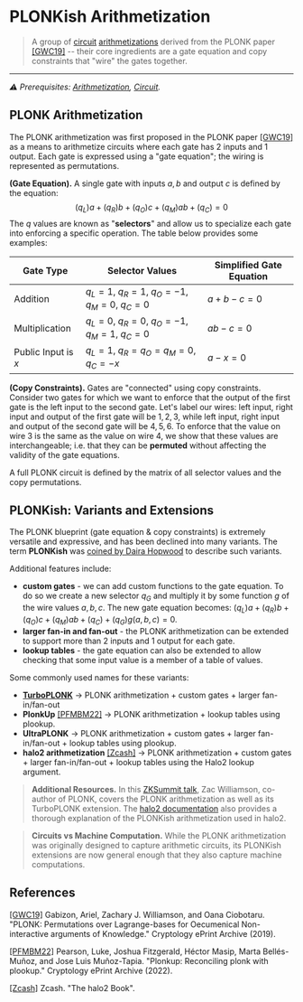 # PLONKish Arithmetization
> A group of [circuit](./circuit.md) [arithmetizations](./arithmetization.md) derived from the PLONK paper [[GWC19]](https://eprint.iacr.org/2019/953) -- their core ingredients are a gate equation and copy constraints that "wire" the gates together.
---

*⚠️ Prerequisites: [Arithmetization](./arithmetization.md), [Circuit](./circuit.md).*

## PLONK Arithmetization
The PLONK arithmetization was first proposed in the PLONK paper [[GWC19]](https://eprint.iacr.org/2019/953) as a means to arithmetize circuits where each gate has 2 inputs and 1 output. Each gate is expressed using a "gate equation"; the wiring is represented as permutations.

**(Gate Equation).** A single gate with inputs $a, b$ and output $c$ is defined by the equation:
$$
(q_L)a + (q_R)b + (q_O)c + (q_M)ab + (q_C) = 0
$$
The $q$ values are known as "**selectors**" and allow us to specialize each gate into enforcing a specific operation. The table below provides some examples:

| Gate Type | Selector Values | Simplified Gate Equation |
| --------- | --------------- | ------------------------ |
| Addition  | $q_L = 1$, $q_R = 1$, $q_O = -1$, $q_M = 0$, $q_C = 0$ | $a + b -c = 0$ |
|Multiplication| $q_L = 0$, $q_R = 0$, $q_O = -1$, $q_M = 1$, $q_C = 0$ | $ab -c = 0$|
|Public Input is $x$| $q_L = 1$, $q_R = q_O = q_M = 0$, $q_C = -x$ | $a -x = 0$ |

**(Copy Constraints).** Gates are "connected" using copy constraints. Consider two gates for which we want to enforce that the output of the first gate is the left input to the second gate. Let's label our wires: left input, right input and output of the first gate will be $1, 2, 3$, while left input, right input and output of the second gate will be $4, 5, 6$. To enforce that the value on wire $3$ is the same as the value on wire $4$, we show that these values are interchangeable; i.e. that they can be **permuted** without affecting the validity of the gate equations.

A full PLONK circuit is defined by the matrix of all selector values and the copy permutations.

## PLONKish: Variants and Extensions
The PLONK blueprint (gate equation & copy constraints) is extremely versatile and expressive, and has been declined into many variants. The term **PLONKish** was [coined by Daira Hopwood](https://twitter.com/feministPLT/status/1413815927704014850) to describe such variants. 

Additional features include:
- **custom gates** - we can add custom functions to the gate equation. To do so we create a new selector $q_G$ and multiply it by some function $g$ of the wire values $a, b, c$. The new gate equation becomes: $(q_L)a + (q_R)b + (q_O)c + (q_M)ab + (q_C) + (q_G)g(a, b, c) = 0$.
- **larger fan-in and fan-out** - the PLONK arithmetization can be extended to support more than 2 inputs and 1 output for each gate.
- **lookup tables** - the gate equation can also be extended to allow checking that some input value is a member of a table of values.

Some commonly used names for these variants:
- [**TurboPLONK**](https://docs.zkproof.org/pages/standards/accepted-workshop3/proposal-turbo_plonk.pdf) $\rightarrow$ PLONK arithmetization + custom gates + larger fan-in/fan-out
- **PlonkUp** [[PFMBM22]](https://eprint.iacr.org/2022/086) $\rightarrow$ PLONK arithmetization + lookup tables using plookup.
- **UltraPLONK** $\rightarrow$ PLONK arithmetization + custom gates + larger fan-in/fan-out + lookup tables using plookup.
- **halo2 arithmetization** [[Zcash]](https://zcash.github.io/halo2/concepts/arithmetization.html) $\rightarrow$ PLONK arithmetization + custom gates + larger fan-in/fan-out + lookup tables using the Halo2 lookup argument.

> **Additional Resources.** In this [ZKSummit talk](https://youtu.be/ty-LZf0YCK0), Zac Williamson, co-author of PLONK, covers the PLONK arithmetization as well as its TurboPLONK extension. The [halo2 documentation](https://zcash.github.io/halo2/concepts/arithmetization.html) also provides a thorough explanation of the PLONKish arithmetization used in halo2.

> **Circuits vs Machine Computation.** While the PLONK arithmetization was originally designed to capture arithmetic circuits, its PLONKish extensions are now general enough that they also capture machine computations.

## References
[[GWC19]](https://eprint.iacr.org/2019/953) Gabizon, Ariel, Zachary J. Williamson, and Oana Ciobotaru. "PLONK: Permutations over Lagrange-bases for Oecumenical Non-interactive arguments of Knowledge." Cryptology ePrint Archive (2019).

[[PFMBM22]](https://eprint.iacr.org/2022/086) Pearson, Luke, Joshua Fitzgerald, Héctor Masip, Marta Bellés-Muñoz, and Jose Luis Muñoz-Tapia. "Plonkup: Reconciling plonk with plookup." Cryptology ePrint Archive (2022).

[[Zcash]](https://zcash.github.io/halo2/concepts/arithmetization.html) Zcash. "The halo2 Book".